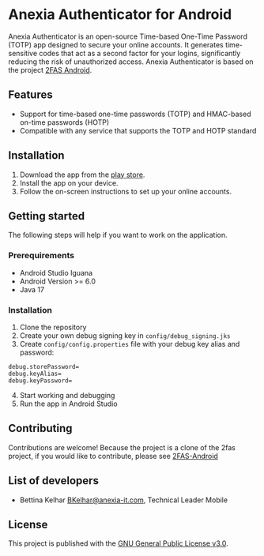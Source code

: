 # Anexia Authenticator for Android

Anexia Authenticator is an open-source Time-based One-Time Password (TOTP) app designed to secure your online accounts. It generates time-sensitive codes that act as a second factor for your logins, significantly reducing the risk of unauthorized access. Anexia Authenticator is based on the project [2FAS Android](https://github.com/twofas/2fas-android).

## Features

- Support for time-based one-time passwords (TOTP) and HMAC-based on-time passwords (HOTP)
- Compatible with any service that supports the TOTP and HOTP standard

## Installation

1. Download the app from the [play store](https://play.google.com/store/apps/details?id=at.anexia.authenticator).
2. Install the app on your device.
3. Follow the on-screen instructions to set up your online accounts.

## Getting started

The following steps will help if you want to work on the application.

### Prerequirements

- Android Studio Iguana
- Android Version >= 6.0
- Java 17

### Installation

1. Clone the repository
2. Create your own debug signing key in `config/debug_signing.jks`
3. Create `config/config.properties` file with your debug key alias and password:
```
debug.storePassword=
debug.keyAlias=
debug.keyPassword=
```
4. Start working and debugging
5. Run the app in Android Studio

## Contributing

Contributions are welcome! 
Because the project is a clone of the 2fas project, if you would like to contribute, please see [2FAS-Android](https://github.com/twofas/2fas-android) 

## List of developers

- Bettina Kelhar <BKelhar@anexia-it.com>, Technical Leader Mobile


## License

This project is published with the [GNU General Public License v3.0](https://www.gnu.org/licenses/gpl-3.0.en.html).
